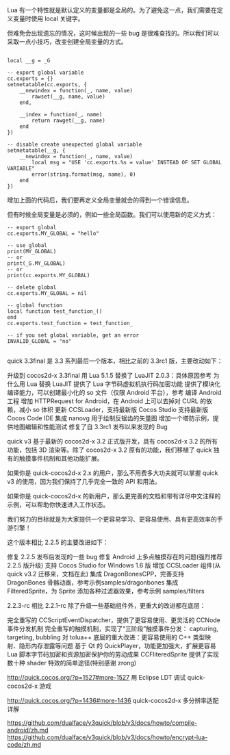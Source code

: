 Lua 有一个特性就是默认定义的变量都是全局的。为了避免这一点，我们需要在定义变量时使用 local 关键字。

但难免会出现遗忘的情况，这时候出现的一些 bug 是很难查找的。所以我们可以采取一点小技巧，改变创建全局变量的方式。

```

local __g = _G

-- export global variable
cc.exports = {}
setmetatable(cc.exports, {
    __newindex = function(_, name, value)
        rawset(__g, name, value)
    end,

    __index = function(_, name)
        return rawget(__g, name)
    end
})

-- disable create unexpected global variable
setmetatable(__g, {
    __newindex = function(_, name, value)
        local msg = "USE 'cc.exports.%s = value' INSTEAD OF SET GLOBAL VARIABLE"
        error(string.format(msg, name), 0)
    end
})
```
增加上面的代码后，我们要再定义全局变量就会的得到一个错误信息。

但有时候全局变量是必须的，例如一些全局函数。我们可以使用新的定义方式：

```
-- export global
cc.exports.MY_GLOBAL = "hello"

-- use global
print(MY_GLOBAL)
-- or
print(_G.MY_GLOBAL)
-- or
print(cc.exports.MY_GLOBAL)

-- delete global
cc.exports.MY_GLOBAL = nil

-- global function
local function test_function_()
end
cc.exports.test_function = test_function_

-- if you set global variable, get an error
INVALID_GLOBAL = "no"


```
quick 3.3final 是 3.3 系列最后一个版本，相比之前的 3.3rc1 版，主要改动如下：

升级到 cocos2d-x 3.3final
用 Lua 5.1.5 替换了 LuaJIT 2.0.3：具体原因参考 为什么用 Lua 替换 LuaJIT
提供了 Lua 字节码虚拟机执行码加密功能
提供了模块化编译能力，可以创建最小化的 so 文件（仅限 Android 平台），参考 编译 Android 工程
增加 HTTPRequest for Android，在 Android 上可以去掉对 CURL 的依赖，减小 so 体积
更新 CCSLoader，支持最新版 Cocos Studio
支持最新版 Cocos Code IDE
集成 nanovg 用于绘制反锯齿的矢量图
增加一个塔防示例，提供地图编辑和性能测试
修复了自 3.3rc1 发布以来发现的 Bug

quick v3 基于最新的 cocos2d-x 3.2 正式版开发，具有 cocos2d-x 3.2 的所有功能，包括 3D 渲染等。除了 cocos2d-x 3.2 原有的功能，我们移植了 quick 独有的触摸事件机制和其他功能扩展。

如果你是 quick-cocos2d-x 2.x 的用户，那么不用费多大功夫就可以掌握 quick v3 的使用，因为我们保持了几乎完全一致的 API 和用法。

如果你是 quick-cocos2d-x 的新用户，那么更完善的文档和带有详尽中文注释的示例，可以帮助你快速进入工作状态。

我们努力的目标就是为大家提供一个更容易学习、更容易使用、具有更高效率的手游引擎！


这个版本相比 2.2.5 的主要改进如下：

修复 2.2.5 发布后发现的一些 bug
修复 Android 上多点触摸存在的问题(强烈推荐 2.2.5 版升级)
支持 Cocos Studio for Windows 1.6 版
增加 CCSLoader 组件(从 quick v3.2 迁移来，文档在此)
集成 DragonBonesCPP，完善支持 DragonBones 骨骼动画，参考示例samples/dragonbones
集成 FilteredSprite，为 Sprite 添加各种过滤器效果，参考示例 samples/filters

2.2.3-rc 相比 2.2.1-rc 除了升级一些基础组件外，更重大的改进都在底层：

完全重写的 CCScriptEventDispatcher，提供了更容易使用、更灵活的 CCNode 事件分发机制
完全重写的触摸机制，实现了“三阶段”触摸事件分发： capturing, targeting, bubbling
对 tolua++ 底层的重大改进：更容易使用的 C++ 类型映射、隐形内存泄露等问题
基于 Qt 的 QuickPlayer，功能更加强大，扩展更容易
Lua 脚本字节码加密和资源加密保护你的劳动成果
CCFliteredSprite 提供了实现数十种 shader 特效的简单途径(特别感谢 zrong)


http://quick.cocos.org/?p=1527#more-1527
用 Eclipse LDT 调试 quick-cocos2d-x 游戏

http://quick.cocos.org/?p=1436#more-1436
quick-cocos2d-x 多分辨率适配详解

https://github.com/dualface/v3quick/blob/v3/docs/howto/compile-android/zh.md
https://github.com/dualface/v3quick/blob/v3/docs/howto/encrypt-lua-code/zh.md